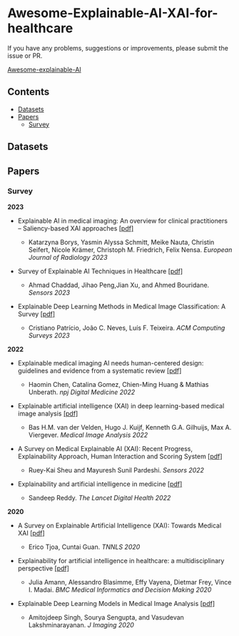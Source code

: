 # Awesome-Explainable-AI-XAI-for-healthcare

If you have any problems, suggestions or improvements, please submit the issue or PR.

[Awesome-explainable-AI](https://github.com/wangyongjie-ntu/Awesome-explainable-AI)


## Contents
* [Datasets](#datasets)
* [Papers](#papers)
  * [Survey](#survey)


## Datasets
<!--
| Dataset                   | Time     | Images |  Format   |  Camera  |  Resolution |  FOV  | Institudes | Tasks |
|---------------------------|----------|--------|-----------|----------|-------------|-------|------------| ----- |
| [GDRBench](https://github.com/chehx/DGDR/blob/main/GDRBench/README.md) | 2023 | 111,357 | / | / | / | / | Multiple Institues | Domain Generalization in DR Grading (DGDR) |
| [DRTiD](https://github.com/FDU-VTS/DRTiD) | 2022 | 3100 | jpg | / | / | Two-field 45° | FDU | DR grading / localization |
| [FGADR](https://csyizhou.github.io/FGADR/) | 2021| 2842 | / | / | / | / | IIAI | DR grading / Lesion segmentation |
| [DDR](https://github.com/nkicsl/DDR-dataset) | 2019 | 13673 | jpg | Topcon, Nikon, Canon | / | 45° | Nankai | DR grading / Lesion segmentation/detection |
| [DeepDRiD](https://isbi.deepdr.org/index.html) | 2019 | 2256 | jpg | TOPCON | 1956×1934 | / | SDCSP | DR grading / Quality assessment|
| [Kaggle](https://www.kaggle.com/c/diabetic-retinopathy-detection/) | 2015 | 88k | jpeg | / | / | 50° | EyePACS | DR grading |
| [Messidor](http://www.adcis.net/en/third-party/messidor/) | 2014 | 1200 | tiff | Topcpn TRC NW6 | 1440x960,<br>2240x1488,<br>2304x1536 | 45° | ADCIS | DR & DME grading |
| [IDRiD](https://ieee-dataport.org/open-access/indian-diabetic-retinopathy-image-dataset-idrid) | 2018 | 516/81 | jpg | Kowa VX-10α | 4288x2848 | 50° | CESIP | DR & DME grading / Typical DR lesions & optic disc detection / Optic disc and fovea center location |
| [APTOS](https://www.kaggle.com/c/aptos2019-blindness-detection) | 2019 | 13k | png | / | / | / | / | DR grading |
| [DIARETDB0](https://www.it.lut.fi/project/imageret/diaretdb0/index.html) | 2007 | 130 | jpg | / | 1500x1152 | 50° | / | DR lesions finding |
| [DIARETDB1](https://www.it.lut.fi/project/imageret/diaretdb1/index.html) | 2007 | 89 | jpg | / | 1500x1152 | 50° | / | DR lesions detection |
| [ROC](http://webeye.ophth.uiowa.edu/ROC/) | 2007 | 100 | jpg | / | 768×576,<br>1058x1061,<br>1386×1391 | 45° | / | Microaneurysms detection  |
| [E-ophtha-EX](http://www.adcis.net/en/third-party/e-ophtha/) | 2013 | 82 | jpeg | / | 2533x1696 | 45° | ADCIS | Exudates detection |
| [E-ophtha-MA](http://www.adcis.net/en/third-party/e-ophtha/) | 2013 | 381 | jpeg | / | 2533x1696 | 45° | ADCIS | Microaneurysms detection |
!-->
## Papers

### Survey

**2023**
- Explainable AI in medical imaging: An overview for clinical practitioners – Saliency-based XAI approaches
  [[pdf]](https://www.sciencedirect.com/science/article/pii/S0720048X23001018)
  - Katarzyna Borys, Yasmin Alyssa Schmitt, Meike Nauta, Christin Seifert, Nicole Krämer, Christoph M. Friedrich, Felix Nensa. *European Journal of Radiology 2023*

- Survey of Explainable AI Techniques in Healthcare
  [[pdf]](https://www.mdpi.com/1424-8220/23/2/634)
  - Ahmad Chaddad, Jihao Peng,Jian Xu, and Ahmed Bouridane. *Sensors 2023*
 
- Explainable Deep Learning Methods in Medical Image Classification: A Survey
  [[pdf]](https://arxiv.org/abs/2205.04766)
  - Cristiano Patrício, João C. Neves, Luís F. Teixeira. *ACM Computing Surveys 2023*

**2022**
- Explainable medical imaging AI needs human-centered design: guidelines and evidence from a systematic review
  [[pdf]](https://www.nature.com/articles/s41746-022-00699-2)
  - Haomin Chen, Catalina Gomez, Chien-Ming Huang & Mathias Unberath. *npj Digital Medicine 2022*

- Explainable artificial intelligence (XAI) in deep learning-based medical image analysis
  [[pdf]](https://www.sciencedirect.com/science/article/pii/S1361841522001177)
  - Bas H.M. van der Velden, Hugo J. Kuijf, Kenneth G.A. Gilhuijs, Max A. Viergever. *Medical Image Analysis 2022*

- A Survey on Medical Explainable AI (XAI): Recent Progress, Explainability Approach, Human Interaction and Scoring System
  [[pdf]](https://www.mdpi.com/1424-8220/22/20/8068)
  - Ruey-Kai Sheu and Mayuresh Sunil Pardeshi. *Sensors 2022*

- Explainability and artificial intelligence in medicine
  [[pdf]](https://www.thelancet.com/journals/landig/article/PIIS2589-7500(22)00029-2/fulltext)
  - Sandeep Reddy. *The Lancet Digital Health 2022*

**2020**
- A Survey on Explainable Artificial Intelligence (XAI): Towards Medical XAI
  [[pdf]](https://arxiv.org/abs/1907.07374)
  - Erico Tjoa, Cuntai Guan. *TNNLS 2020*

- Explainability for artificial intelligence in healthcare: a multidisciplinary perspective
  [[pdf]](https://bmcmedinformdecismak.biomedcentral.com/articles/10.1186/s12911-020-01332-6)
  - Julia Amann, Alessandro Blasimme, Effy Vayena, Dietmar Frey, Vince I. Madai. *BMC Medical Informatics and Decision Making 2020*
  
- Explainable Deep Learning Models in Medical Image Analysis
  [[pdf]](https://www.ncbi.nlm.nih.gov/pmc/articles/PMC8321083/)
  - Amitojdeep Singh, Sourya Sengupta, and Vasudevan Lakshminarayanan. *J Imaging 2020*





